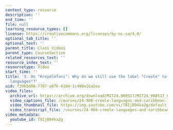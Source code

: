 ```yaml
---
content_type: resource
description: ''
end_time: ''
file: null
learning_resource_types: []
license: https://creativecommons.org/licenses/by-nc-sa/4.0/
optional_tab_title: ''
optional_text: ''
parent_title: Class Videos
parent_type: CourseSection
related_resources_text: ''
resource_index_text: ''
resourcetype: Video
start_time: ''
title: '3. On "Kreyolofoni": Why do we still use the label "Creole" to refer to "Creole
  languages"?'
uid: f3965d08-7787-a076-8104-1c490e16a2ea
video_files:
  archive_url: https://archive.org/download/MIT24.908S17/MIT24_908S17_Creole_Chapter_03_Kreyolofoni_300k.mp4
  video_captions_file: /courses/24-908-creole-languages-and-caribbean-identities-spring-2017/299a1fb98fe6520796c3af2b5738502f_T8IjB94ka2g.vtt
  video_thumbnail_file: https://img.youtube.com/vi/T8IjB94ka2g/default.jpg
  video_transcript_file: /courses/24-908-creole-languages-and-caribbean-identities-spring-2017/b7d4e0eb32de6dbb9de5a95f5f626be8_T8IjB94ka2g.pdf
video_metadata:
  youtube_id: T8IjB94ka2g
---
```

